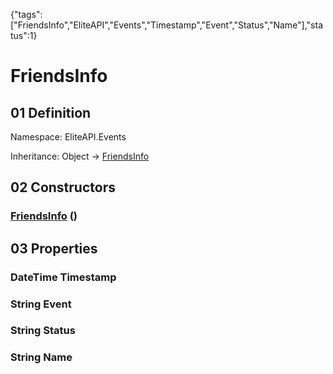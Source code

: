 {"tags":["FriendsInfo","EliteAPI","Events","Timestamp","Event","Status","Name"],"status":1}

# FriendsInfo

## 01 Definition

Namespace: <span class='code'>EliteAPI.Events</span>

Inheritance: <span class='code'>Object</span> → <span class='code'>[FriendsInfo](../../EliteAPI/Events/FriendsInfo.html)</span>

## 02 Constructors

### <span class='code'>[FriendsInfo](../../EliteAPI/Events/FriendsInfo.html)</span> ()

## 03 Properties

### <span class='code'>DateTime</span> Timestamp

### <span class='code'>String</span> Event

### <span class='code'>String</span> Status

### <span class='code'>String</span> Name

